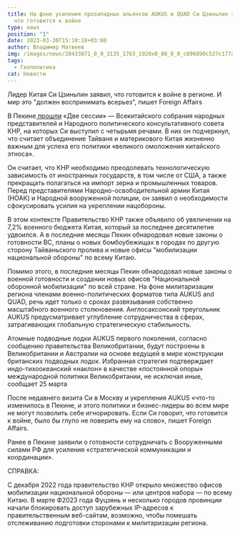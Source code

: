 ```yaml
---
title: На фоне усиления прозападных альянсов AUKUS и QUAD Си Цзиньпин заявил,
  что готовится к войне
type: news
position: "1"
date: 2023-03-30T15:10:18+03:00
author: Владимир Матвеев
img: /images/news/28433871_0_0_3135_1763_1920x0_80_0_0_c696890c527c177afce4010415ea1be4.jpg
tags:
  - Геополитика
cat: Новости
---
```

Лидер Китая Си Цзиньпин заявил, что готовится к войне в регионе. И мир это "должен воспринимать всерьез", пишет Foreign Affairs 

В Пекине[ прошли](https://www.foreignaffairs.com/united-states/xi-jinping-says-he-preparing-china-war) «Две сессии» — Всекитайского собрания народных представителей и Народного политического консультативного совета КНР, на которых Си выступил с четырьмя речами. В них он подчеркнул, что считает объединение Тайваня и материкового Китая жизненно важным для успеха его политики «великого омоложения китайского этноса». 

Он считает, что КНР необходимо преодолевать технологическую зависимость от иностранных государств, в том числе от США, а также прекращать полагаться на импорт зерна и промышленных товаров. Перед представителями Народно-освободительной армии Китая (НОАК) и Народной вооруженной полиции, он заявил о необходимости сфокусировать усилия на укреплении нацобороны.

В этом контексте Правительство КНР также объявило об увеличении на 7,2% военного бюджета Китая, который за последнее десятилетие удвоился. А в последние месяцы Пекин обнародовал новые законы о готовности ВС, планы о новых бомбоубежищах в городах по другую сторону Тайваньского пролива и новые офисы "мобилизации национальной обороны" по всему Китаю.

Помимо этого, в последние месяцы Пекин обнародовал новые законы о военной готовности и создании новых офисов "Национальной оборонной мобилизации" по всей стране.
На фоне милитаризации региона членами военно-политических форматов типа AUKUS and QUAD, речь идет только о сроках развязывания собственно масштабного военного столкновения.
Англосаксонский треугольник AUKUS предусматривает углубление сотрудничества в сферах, затрагивающих глобальную стратегическую стабильность.

Атомные подводные лодки AUKUS первого поколения, согласно сообщению правительства Великобритании, будут построены в Великобритании и Австралии на основе ведущей в мире конструкции британских подводных лодок. Избранная стратегия подтверждает индо-тихоокеанский «наклон» в качестве «постоянной опоры» международной политики Великобритании, не исключая иные, сообщает 25 марта 

После недавнего визита Си в Москву и укрепления AUKUS «что-то изменилось в Пекине, и этого политики и бизнес-лидеры во всем мире не могут позволить себе игнорировать. Если Си говорит, что готовится к войне, было бы глупо не поверить ему на слово», пишет Foreign Affairs.

Ранее в Пекине заявили о готовности сотрудничать с Вооруженными силами РФ для усиления «стратегической коммуникации и координации».

СПРАВКА:

С декабря 2022 года правительство КНР открыло множество офисов мобилизации национальной обороны — или центров набора — по всему Китаю.
В марте Ф2023 года Фуцзянь и несколько городов провинции начали блокировать доступ зарубежных IP-адресов к правительственным веб-сайтам, возможно, чтобы помешать отслеживанию подготовки сторонами к милитаризации региона.